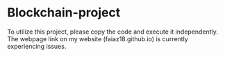 # Blockchain-project
To utilize this project, please copy the code and execute it independently. 
The webpage link on my website (faiaz18.github.io) is currently experiencing issues.
